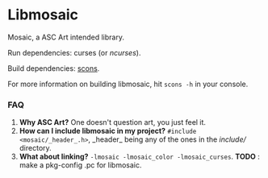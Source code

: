 Libmosaic
=========

Mosaic, a ASC Art intended library.

Run dependencies: curses (or _ncurses_).

Build dependencies: [scons](http://www.scons.org/).

For more information on building libmosaic, hit `scons -h` in your console.

### FAQ
1. __Why ASC Art?__ One doesn't question art, you just feel it.
2. __How can I include libmosaic in my project?__ `#include <mosaic/_header_.h>`, \_header_ being any of the ones in the _include/_ directory.
3. __What about linking?__ `-lmosaic -lmosaic_color -lmosaic_curses`. __TODO__ : make a pkg-config .pc for libmosaic.
